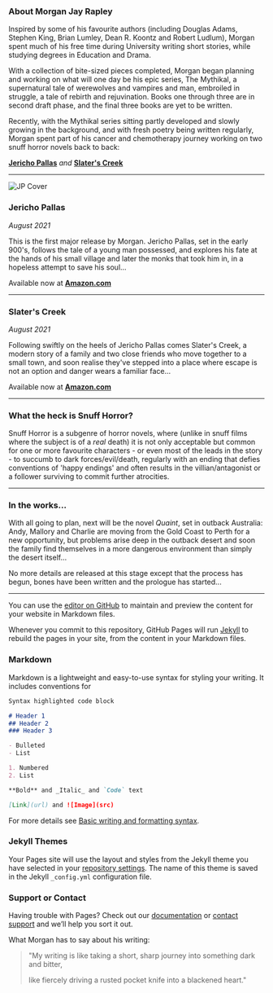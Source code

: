 ### About Morgan Jay Rapley

Inspired by some of his favourite authors (including Douglas Adams, Stephen King, Brian Lumley, Dean R. Koontz and Robert Ludlum), Morgan spent much of his free time during University writing short stories, while studying degrees in Education and Drama.

With a collection of bite-sized pieces completed, Morgan began planning and working on what will one day be his epic series, The Mythikal, a supernatural tale of werewolves and vampires and man, embroiled in struggle, a tale of rebirth and rejuvination. Books one through three are in second draft phase, and the final three books are yet to be written.

Recently, with the Mythikal series sitting partly developed and slowly growing in the background, and with fresh poetry being written regularly, Morgan spent part of his cancer and chemotherapy journey working on two snuff horror novels back to back:

**[Jericho Pallas](https://www.amazon.com.au/dp/B09BTCBWZF)**  *and*  **[Slater's Creek](https://www.amazon.com.au/dp/B09BTC557Z)**

<hr>

![JP Cover](https://user-images.githubusercontent.com/104870091/166587580-070371f4-5c91-4074-8cb4-24bf263bb74b.jpg)

### Jericho Pallas
*August 2021*

This is the first major release by Morgan. Jericho Pallas, set in the early 900's, follows the tale of a young man possessed, and explores his fate at the hands of his small village and later the monks that took him in, in a hopeless attempt to save his soul...

Available now at **[Amazon.com](https://www.amazon.com.au/dp/B09BTCBWZF)**

<hr>

### Slater's Creek

*August 2021*

Following swiftly on the heels of Jericho Pallas comes Slater's Creek, a modern story of a family and two close friends who move together to a small town, and soon realise they've stepped into a place where escape is not an option and danger wears a familiar face...

Available now at **[Amazon.com](https://www.amazon.com.au/dp/B09BTC557Z)**

<hr>

### What the heck is Snuff Horror?

Snuff Horror is a subgenre of horror novels, where (unlike in snuff films where the subject is of a *real* death) it is not only acceptable but common for one or more favourite characters - or even most of the leads in the story - to succumb to dark forces/evil/death, regularly with an ending that defies conventions of 'happy endings' and often results in the villian/antagonist or a follower surviving to commit further atrocities.

<hr>

### In the works...

With all going to plan, next will be the novel *Quaint*, set in outback Australia: Andy, Mallory and Charlie are moving from the Gold Coast to Perth for a new opportunity, but problems arise deep in the outback desert and soon the family find themselves in a more dangerous environment than simply the desert itself...

No more details are released at this stage except that the process has begun, bones have been written and the prologue has started... 

<hr>









You can use the [editor on GitHub](https://github.com/mjrapley/author_page/edit/gh-pages/index.md) to maintain and preview the content for your website in Markdown files.

Whenever you commit to this repository, GitHub Pages will run [Jekyll](https://jekyllrb.com/) to rebuild the pages in your site, from the content in your Markdown files.

### Markdown

Markdown is a lightweight and easy-to-use syntax for styling your writing. It includes conventions for

```markdown
Syntax highlighted code block

# Header 1
## Header 2
### Header 3

- Bulleted
- List

1. Numbered
2. List

**Bold** and _Italic_ and `Code` text

[Link](url) and ![Image](src)
```

For more details see [Basic writing and formatting syntax](https://docs.github.com/en/github/writing-on-github/getting-started-with-writing-and-formatting-on-github/basic-writing-and-formatting-syntax).

### Jekyll Themes

Your Pages site will use the layout and styles from the Jekyll theme you have selected in your [repository settings](https://github.com/mjrapley/author_page/settings/pages). The name of this theme is saved in the Jekyll `_config.yml` configuration file.

### Support or Contact

Having trouble with Pages? Check out our [documentation](https://docs.github.com/categories/github-pages-basics/) or [contact support](https://support.github.com/contact) and we’ll help you sort it out.


What Morgan has to say about his writing:

>"My writing is like taking a short, sharp journey into something dark and bitter,
>
>like fiercely driving a rusted pocket knife into a blackened heart."

